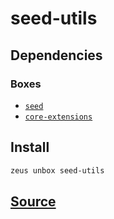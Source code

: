 
seed-utils 
====================




## Dependencies
### Boxes
* [`seed`](seed.md)
* [`core-extensions`](core-extensions.md)




## Install
```bash
zeus unbox seed-utils
```












## [Source](https://github.com/liquidapps-io/zeus-sdk/tree/master/boxes/groups/seeds/seed-utils)
